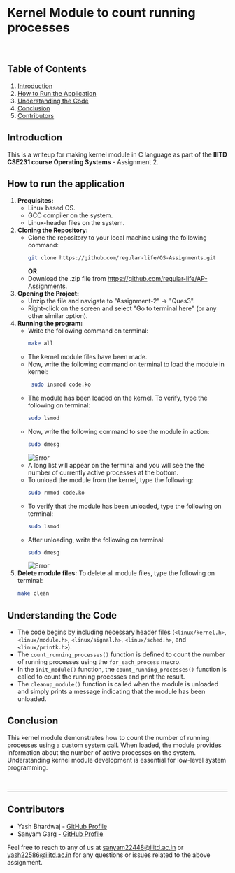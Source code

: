 # Kernel Module to count running processes

<br />

## Table of Contents
1. [Introduction](#introduction)
2. [How to Run the Application](#how-to-run-the-application)
3. [Understanding the Code](#understanding-the-code)
4. [Conclusion](#conclusion)
5. [Contributors](#contributors)

## Introduction
This is a writeup for making kernel module in C language as part of the **IIITD CSE231 course Operating Systems** - Assignment 2.

## How to run the application
1. **Prequisites:**
   - Linux based OS.
   - GCC compiler on the system.
   - Linux-header files on the system.
2. **Cloning the Repository:**
   - Clone the repository to your local machine using the following command:
     ```bash
     git clone https://github.com/regular-life/OS-Assignments.git
     ```
     **OR**
   - Download the .zip file from https://github.com/regular-life/AP-Assignments.
3. **Opening the Project:**
   - Unzip the file and navigate to "Assignment-2" -> "Ques3".
   - Right-click on the screen and select "Go to terminal here" (or any other similar option).
4. **Running the program:**
   - Write the following command on terminal:
     ```bash
     make all
     ```
   - The kernel module files have been made.
   - Now, write the following command on terminal to load the module in kernel:
     ```bash
      sudo insmod code.ko
     ```
   - The module has been loaded on the kernel. To verify, type the following on terminal:
     ```bash
     sudo lsmod
     ```
   - Now, write the following command to see the module in action:
     ```bash
     sudo dmesg
     ```
     ![Error](https://github.com/regular-life/OS-Assignments/blob/main/Assignment-2/Ques3/Module_Loaded.png)
   - A long list will appear on the terminal and you will see the the number of currently active processes at the bottom.
   - To unload the module from the kernel, type the following:
     ```bash
     sudo rmmod code.ko
     ```
   - To verify that the module has been unloaded, type the following on terminal:
     ```bash
     sudo lsmod
     ```
   - After unloading, write the following on terminal:
     ```bash
     sudo dmesg
     ```
     ![Error](https://github.com/regular-life/OS-Assignments/blob/main/Assignment-2/Ques3/Module_Unloaded.png)
5. **Delete module files:**
   To delete all module files, type the following on terminal:
   ```bash
   make clean
   ```

## Understanding the Code
- The code begins by including necessary header files (`<linux/kernel.h>`, `<linux/module.h>`, `<linux/signal.h>`, `<linux/sched.h>`, and `<linux/printk.h>`).
- The `count_running_processes()` function is defined to count the number of running processes using the `for_each_process` macro.
- In the `init_module()` function, the `count_running_processes()` function is called to count the running processes and print the result.
- The `cleanup_module()` function is called when the module is unloaded and simply prints a message indicating that the module has been unloaded.

## Conclusion
This kernel module demonstrates how to count the number of running processes using a custom system call. When loaded, the module provides information about the number of active processes on the system. Understanding kernel module development is essential for low-level system programming.

<br />

---

## Contributors
- Yash Bhardwaj - [GitHub Profile](https://github.com/regular-life)
- Sanyam Garg - [GitHub Profile](https://github.com/SanyamGarg12)

Feel free to reach to any of us at sanyam22448@iiitd.ac.in or yash22586@iiitd.ac.in for any questions or issues related to the above assignment.

